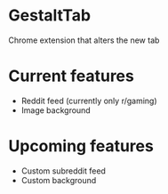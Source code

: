 # GestaltTab
Chrome extension that alters the new tab

# Current features
- Reddit feed (currently only r/gaming)
- Image background

# Upcoming features
- Custom subreddit feed
- Custom background
